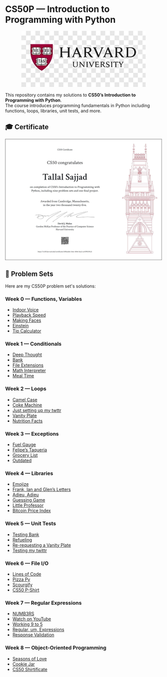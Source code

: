 # CS50P — Introduction to Programming with Python

<!-- 1. Harvard Logo -->
<p align="center">
  <img src="static/WhatsApp Image 2025-09-07 at 12.29.06.jpeg" alt="Harvard Logo" width="400"/>
</p>

<!-- 2. Course Explanation -->
This repository contains my solutions to **CS50’s Introduction to Programming with Python**.  
The course introduces programming fundamentals in Python including functions, loops, libraries, unit tests, and more.  

<!-- 3. Certificate -->
## 🎓 Certificate
<p align="center">
  <img src="static/WhatsApp Image 2025-09-07 at 12.24.54.jpeg" alt="CS50P Certificate" width="600"/>
</p>

<!-- 4. Problem Sets -->
## 📂 Problem Sets

Here are my CS50P problem set's solutions:

### Week 0 — Functions, Variables
- [Indoor Voice](Problem_Set_0/indoor/indoor.py)
- [Playback Speed](Problem_Set_0/playback/playback.py)
- [Making Faces](Problem_Set_0/faces/faces.py)
- [Einstein](Problem_Set_0/einstein/einstein.py)
- [Tip Calculator](Problem_Set_0/tip/tip.py)

### Week 1 — Conditionals
- [Deep Thought](Problem_Set_1/deep/deep.py)
- [Bank](Problem_Set_1/bank/bank.py)
- [File Extensions](Problem_Set_1/extensions/extensions.py)
- [Math Interpreter](Problem_Set_1/interpreter/interpreter.py)
- [Meal Time](Problem_Set_1/meal/meal.py)

### Week 2 — Loops
- [Camel Case](Problem_Set_2/camel/camel.py)
- [Coke Machine](Problem_Set_2/coke/coke.py)
- [Just setting up my twttr](Problem_Set_2/twttr/twttr.py)
- [Vanity Plate](Problem_Set_2/plates/plates.py)
- [Nutrition Facts](Problem_Set_2/nutrition/nutrition.py)

### Week 3 — Exceptions
- [Fuel Gauge](Problem_Set_3/fuels/fuel.py)
- [Felipe’s Taqueria](Problem_Set_3/taqueria/taqueria.py)
- [Grocery List](Problem_Set_3/grocery/grocery.py)
- [Outdated](Problem_Set_3/outdated/outdated.py)

### Week 4 — Libraries
- [Emojize](Problem_Set_4/emojize/emojize.py)
- [Frank, Ian and Glen’s Letters](Problem_Set_4/figlet/figlet.py)
- [Adieu, Adieu](Problem_Set_4/adieu/adieu.py)
- [Guessing Game](Problem_Set_4/game/game.py)
- [Little Professor](Problem_Set_4/professor/professor.py)
- [Bitcoin Price Index](Problem_Set_4/bitcoin/bitcoin.py)

### Week 5 — Unit Tests
- [Testing Bank](Problem_Set_5/bank/test_bank.py)
- [Refueling](Problem_Set_5/fuel/test_fuel.py)
- [Re-requesting a Vanity Plate](Problem_Set_5/plates/test_plates.py)
- [Testing my twittr](Problem_Set_5/twttr/test_twttr.py)

### Week 6 — File I/O
- [Lines of Code](Problem_Set_6/lines/lines.py)
- [Pizza Py](Problem_Set_6/pizza/pizza.py)
- [Scourgify](Problem_Set_6/scourgify/scourgify.py)
- [CS50 P-Shirt](Problem_Set_6/shirt/shirt.py)

### Week 7 — Regular Expressions
- [NUMB3RS](Problem_Set_7/numb3rs/numb3rs.py)
- [Watch on YouTube](Problem_Set_7/watch/watch.py)
- [Working 9 to 5](Problem_Set_7/working/working.py)
- [Regular, um, Expressions](Problem_Set_7/um/um.py)
- [Response Validation](Problem_Set_7/response/response.py)

### Week 8 — Object-Oriented Programming
- [Seasons of Love](Problem_Set_8/seasons/seasons.py)
- [Cookie Jar](Problem_Set_8/jar/jar.py)
- [CS50 Shirtificate](Problem_Set_8/shirtificate/shirtificate.py)
